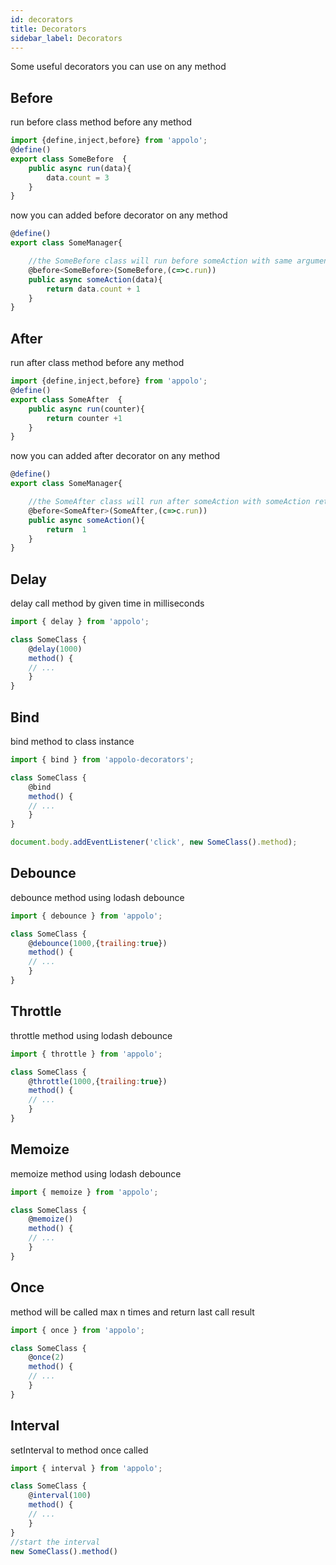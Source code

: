 ```yaml
---
id: decorators
title: Decorators
sidebar_label: Decorators
---
```


Some useful decorators you can use on any method

## Before
run before class method before any method
```javascript
import {define,inject,before} from 'appolo';
@define()
export class SomeBefore  {
    public async run(data){
        data.count = 3
    }
}
```

now you can added before decorator on any method
```javascript
@define()
export class SomeManager{

    //the SomeBefore class will run before someAction with same arguments
    @before<SomeBefore>(SomeBefore,(c=>c.run))
    public async someAction(data){
        return data.count + 1
    }
}
```

## After
run after class method before any method
```javascript
import {define,inject,before} from 'appolo';
@define()
export class SomeAfter  {
    public async run(counter){
        return counter +1
    }
}
```

now you can added after decorator on any method
```javascript
@define()
export class SomeManager{

    //the SomeAfter class will run after someAction with someAction return argument
    @before<SomeAfter>(SomeAfter,(c=>c.run))
    public async someAction(){
        return  1
    }
}
```


## Delay
delay call method by given time in milliseconds
```javascript
import { delay } from 'appolo';

class SomeClass {
    @delay(1000)
    method() {
    // ...
    }
}
```
## Bind
bind method to class instance
```javascript
import { bind } from 'appolo-decorators';

class SomeClass {
    @bind
    method() {
    // ...
    }
}

document.body.addEventListener('click', new SomeClass().method);
```
## Debounce
debounce method using lodash debounce
```javascript
import { debounce } from 'appolo';

class SomeClass {
    @debounce(1000,{trailing:true})
    method() {
    // ...
    }
}
```
## Throttle
throttle method using lodash debounce
```javascript
import { throttle } from 'appolo';

class SomeClass {
    @throttle(1000,{trailing:true})
    method() {
    // ...
    }
}
```
## Memoize
memoize method using lodash debounce
```javascript
import { memoize } from 'appolo';

class SomeClass {
    @memoize()
    method() {
    // ...
    }
}
```
## Once
method will be called max n times and return last call result
```javascript
import { once } from 'appolo';

class SomeClass {
    @once(2)
    method() {
    // ...
    }
}
```
## Interval
setInterval to method once called
```javascript
import { interval } from 'appolo';

class SomeClass {
    @interval(100)
    method() {
    // ...
    }
}
//start the interval
new SomeClass().method()
```

